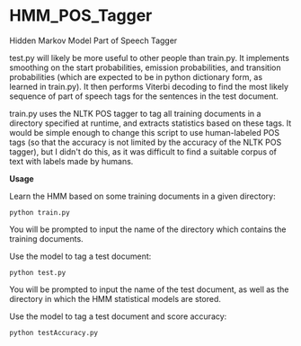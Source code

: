 HMM_POS_Tagger
==============

Hidden Markov Model Part of Speech Tagger

test.py will likely be more useful to other people than train.py. It implements smoothing on the start probabilities, emission probabilities, and transition probabilities (which are expected to be in python dictionary form, as learned in train.py). It then performs Viterbi decoding to find the most likely sequence of part of speech tags for the sentences in the test document.

train.py uses the NLTK POS tagger to tag all training documents in a directory specified at runtime, and extracts statistics based on these tags. It would be simple enough to change this script to use human-labeled POS tags (so that the accuracy is not limited by the accuracy of the NLTK POS tagger), but I didn't do this, as it was difficult to find a suitable corpus of text with labels made by humans.

**Usage**

Learn the HMM based on some training documents in a given directory:
```
python train.py
```
You will be prompted to input the name of the directory which contains the training documents.

Use the model to tag a test document:
```
python test.py
```
You will be prompted to input the name of the test document, as well as the directory in which the HMM statistical models are stored.

Use the model to tag a test document and score accuracy:
```
python testAccuracy.py
```
